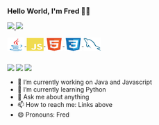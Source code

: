 ### Hello World, I'm Fred 🧑‍💻

<div>
  <a href="https://github.com/fredericobgoncalves">
  <img height="180em" src="https://github-readme-stats.vercel.app/api?username=fredericobgoncalves&show_icons=true&theme=dracula&include_all_commits=true&count_private=true"/>
  <img height="180em" src="https://github-readme-stats.vercel.app/api/top-langs/?username=fredericobgoncalves&layout=compact&langs_count=7&theme=dracula"/>
</div>
<div style="display: inline_block"><br>
  <img align="center" alt="Fred-Java" height="30" width="40" src="https://raw.githubusercontent.com/devicons/devicon/master/icons/java/java-original.svg">
  <img align="center" alt="Fred-Js" height="30" width="40" src="https://raw.githubusercontent.com/devicons/devicon/master/icons/javascript/javascript-plain.svg">
  <img align="center" alt="Fred-HTML" height="30" width="40" src="https://raw.githubusercontent.com/devicons/devicon/master/icons/html5/html5-original.svg">
  <img align="center" alt="Fred-CSS" height="30" width="40" src="https://raw.githubusercontent.com/devicons/devicon/master/icons/css3/css3-original.svg">
  <img align="center" alt="Fred-Mysql" height="30" width="40" src="https://raw.githubusercontent.com/devicons/devicon/master/icons/mysql/mysql-original.svg">
</div>
  
##
 
<div> 
  <a href="https://www.instagram.com/frederico.bgoncalves" target="_blank"><img src="https://img.shields.io/badge/-Instagram-%23E4405F?style=for-the-badge&logo=instagram&logoColor=white" target="_blank"></a> 
  <a href = "mailto:fredericogoncalves3@gmail.com"><img src="https://img.shields.io/badge/-Gmail-%23333?style=for-the-badge&logo=gmail&logoColor=white" target="_blank"></a>
  <a href="https://www.linkedin.com/in/fredericobgoncalves" target="_blank"><img src="https://img.shields.io/badge/-LinkedIn-%230077B5?style=for-the-badge&logo=linkedin&logoColor=white" target="_blank"></a>  
</div>
  


<!--
**fredericobgoncalves/fredericobgoncalves** is a ✨ _special_ ✨ repository because its `README.md` (this file) appears on your GitHub profile.

Here are some ideas to get you started:
-->
  
  
  
- 🔭 I’m currently working on Java and Javascript
- 🌱 I’m currently learning Python
- 💬 Ask me about anything
- 📫 How to reach me: Links above
- 😄 Pronouns: Fred

